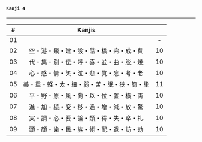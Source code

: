 #### ```Kanji 4```
---

| # | Kanjis |  |
|:---:|:---:|:---:|
| 01 |  | - |
| 02 | 空・港・飛・建・設・階・橋・完・成・費 | 10 |
| 03 | 代・集・別・伝・呼・喜・並・曲・脱・焼 | 10 |
| 04 | 心・感・情・笑・泣・悲・覚・忘・考・老 | 10 |
| 05 | 美・重・軽・太・細・弱・苦・眠・狭・簡・単 | 11 |
| 06 | 平・野・原・風・向・以・位・置・横・両 | 10 |
| 07 | 進・加・続・変・移・過・増・減・放・驚 | 10 |
| 08 | 実・調・必・要・論・類・得・失・卒・礼 | 10 |
| 09 | 頭・顔・歯・民・族・術・配・退・訪・効 | 10 |